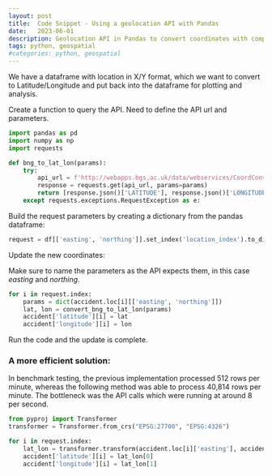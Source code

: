 ```yaml
---
layout: post
title:  Code Snippet - Using a geolocation API with Pandas
date:   2023-06-01
description: Geolocation API in Pandas to convert coordinates with comparison to pyproj package
tags: python, geospatial
#categories: python, geospatial
---
```



We have a dataframe with location in X/Y format, which we want to convert to Latitude/Longitude and put back into the dataframe for plotting and analysis.

Create a function to query the API. Need to define the API url and parameters.

```python
import pandas as pd
import numpy as np
import requests

def bng_to_lat_lon(params):
    try:
        api_url = f'http://webapps.bgs.ac.uk/data/webservices/CoordConvert_LL_BNG.cfc?method=BNGtoLatLng'
        response = requests.get(api_url, params=params)
        return [response.json()['LATITUDE'], response.json()['LONGITUDE']]
    except requests.exceptions.RequestException as e:

```

Build the request parameters by creating a dictionary from the pandas dataframe:


````python
request = df[['easting', 'northing']].set_index('location_index').to_dict(orient='index')
````

Update the new coordinates:


Make sure to name the parameters as the API expects them, in this case *easting* and *northing*.


````python
for i in request.index:
    params = dict(accident.loc[i][['easting', 'northing']])
    lat, lon = convert_bng_to_lat_lon(params)
    accident['latitude'][i] = lat
    accident['longitude'][i] = lon
````


Run the code and the update is complete.


### A more efficient solution:

In benchmark testing, the previous implementation processed 512 rows per minute, whereas the following method was able to process 40,814 rows per minute. The bottleneck was the API calls which were running at around 8 per second.



```python
from pyproj import Transformer
transformer = Transformer.from_crs("EPSG:27700", "EPSG:4326")

for i in request.index:
    lat_lon = transformer.transform(accident.loc[i]['easting'], accident.loc[i]['northing'])
    accident['latitude'][i] = lat_lon[0]
    accident['longitude'][i] = lat_lon[1]
```
